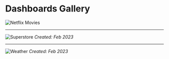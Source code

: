 # Dashboards Gallery

![Netflix Movies](https://user-images.githubusercontent.com/124378648/230902986-c08b0d0d-2a79-4dc6-809c-001aadfd3c74.gif)
  
---

![Superstore](https://user-images.githubusercontent.com/124378648/230907066-adb79537-0ffb-4e01-b00e-0a1b2a1b0263.gif)
_Created: Feb 2023_

---

![Weather](https://user-images.githubusercontent.com/124378648/230908378-5775c349-83ce-489d-9fc1-df7015b56fce.gif)
_Created: Feb 2023_

